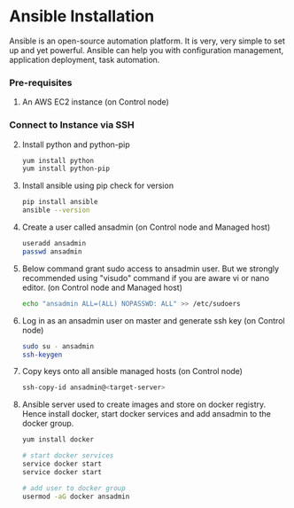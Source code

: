 # Ansible Installation

Ansible is an open-source automation platform. It is very, very simple to set up and yet powerful. Ansible can help you with configuration management, application deployment, task automation.

### Pre-requisites

1. An AWS EC2 instance (on Control node)

### Connect to Instance via SSH

2. Install python and python-pip
   ```sh
   yum install python
   yum install python-pip
   ```
3. Install ansible using pip check for version
    ```sh
    pip install ansible
   ansible --version
   ```
   
4. Create a user called ansadmin (on Control node and Managed host)  
   ```sh
   useradd ansadmin
   passwd ansadmin
   ```
5. Below command grant sudo access to ansadmin user. But we strongly recommended using "visudo" command if you are aware vi or nano editor.  (on Control node and Managed host)
   ```sh
   echo "ansadmin ALL=(ALL) NOPASSWD: ALL" >> /etc/sudoers
   ```
   
6. Log in as an ansadmin user on master and generate ssh key (on Control node)
   ```sh
   sudo su - ansadmin
   ssh-keygen
   ```
7. Copy keys onto all ansible managed hosts (on Control node)
   ```sh 
   ssh-copy-id ansadmin@<target-server>
   ```

8. Ansible server used to create images and store on docker registry. Hence install docker, start docker services and add ansadmin to the docker group. 
   ```sh
   yum install docker
   
   # start docker services 
   service docker start
   service docker start 
   
   # add user to docker group 
   usermod -aG docker ansadmin

   ```
 

